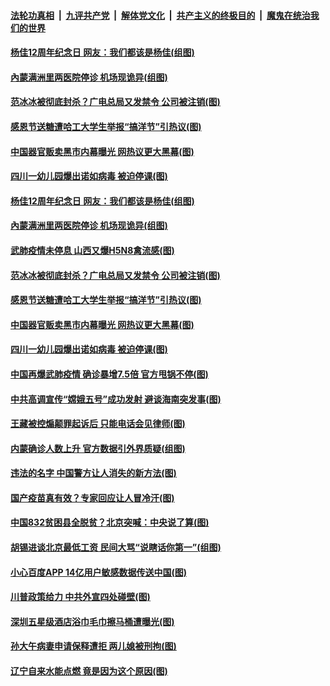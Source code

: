 

####  [法轮功真相](../../../../basic/blob/master/README.md?t=11271831) &nbsp;|&nbsp; [九评共产党](../../../../9ping.md/blob/master/README.md?t=11271831) &nbsp;|&nbsp; [解体党文化](../../../../jtdwh.md/blob/master/README.md?t=11271831)  &nbsp;|&nbsp; [共产主义的终极目的](../../../../gczydzjmd.md/blob/master/README.md?t=11271831) &nbsp;|&nbsp; [魔鬼在统治我们的世界](../../../../mgztzwmdsj.md/blob/master/README.md?t=11271831) 

#### [杨佳12周年纪念日 网友：我们都该是杨佳(组图)](../pages/p1/953930.md?t=11271831) 

#### [內蒙满洲里两医院停诊 机场现诡异(组图)](../pages/p1/953880.md?t=11271831) 

#### [范冰冰被彻底封杀？广电总局又发禁令 公司被注销(图)](../pages/p1/953890.md?t=11271831) 

#### [感恩节送糖遭哈工大学生举报“搞洋节”引热议(图)](../pages/p1/953885.md?t=11271831) 

#### [中国器官贩卖黑市内幕曝光 网热议更大黑幕(图)](../pages/p1/953819.md?t=11271831) 

#### [四川一幼儿园爆出诺如病毒 被迫停课(图)](../pages/p1/953870.md?t=11271831) 

#### [杨佳12周年纪念日 网友：我们都该是杨佳(组图)](../pages/p1/953930.md?t=11271831) 

#### [內蒙满洲里两医院停诊 机场现诡异(组图)](../pages/p1/953880.md?t=11271831) 

#### [武肺疫情未停息 山西又爆H5N8禽流感(图)](../pages/p1/953921.md?t=11271831) 

#### [范冰冰被彻底封杀？广电总局又发禁令 公司被注销(图)](../pages/p1/953890.md?t=11271831) 

#### [感恩节送糖遭哈工大学生举报“搞洋节”引热议(图)](../pages/p1/953885.md?t=11271831) 

#### [中国器官贩卖黑市内幕曝光 网热议更大黑幕(图)](../pages/p1/953819.md?t=11271831) 

#### [四川一幼儿园爆出诺如病毒 被迫停课(图)](../pages/p1/953870.md?t=11271831) 

#### [中国再爆武肺疫情 确诊暴增7.5倍 官方甩锅不停(图)](../pages/p1/953875.md?t=11271831) 

#### [中共高调宣传“嫦娥五号”成功发射 避谈海南突发事(图)](../pages/p1/953853.md?t=11271831) 

#### [王藏被控煽颠罪起诉后 只能电话会见律师(图)](../pages/p1/953855.md?t=11271831) 

#### [内蒙确诊人数上升 官方数据引外界质疑(组图)](../pages/p1/953806.md?t=11271831) 

#### [违法的名字 中国警方让人消失的新方法(图)](../pages/p1/953807.md?t=11271831) 

#### [国产疫苗真有效？专家回应让人冒冷汗(图)](../pages/p1/953737.md?t=11271831) 

#### [中国832贫困县全脱贫？北京突喊：中央说了算(图)](../pages/p1/953767.md?t=11271831) 

#### [胡锡进谈北京最低工资 民间大骂“说瞎话你第一”(组图)](../pages/p1/953770.md?t=11271831) 

#### [小心百度APP 14亿用户敏感数据传送中国(图)](../pages/p1/953748.md?t=11271831) 

#### [川普政策给力 中共外宣四处碰壁(图)](../pages/p1/953750.md?t=11271831) 

#### [深圳五星级酒店浴巾毛巾擦马桶遭曝光(图)](../pages/p1/953709.md?t=11271831) 

#### [孙大午病妻申请保释遭拒 两儿媳被刑拘(图)](../pages/p1/953728.md?t=11271831) 

#### [辽宁自来水能点燃 竟是因为这个原因(图)](../pages/p1/953723.md?t=11271831) 

